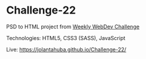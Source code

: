 # Challenge-22

PSD to HTML project from [Weekly WebDev Challenge](https://drive.google.com/drive/u/0/folders/0Bw2hu70L5Ye_cmNKalFzNld2a1E)

Technologies: HTML5, CSS3 (SASS), JavaScript

Live: https://jolantahuba.github.io/Challenge-22/

